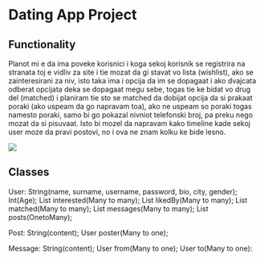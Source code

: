 # Dating App Project

## Functionality

Planot mi e da ima poveke korisnici i koga sekoj korisnik se registrira na stranata toj e vidliv za site i tie mozat da gi stavat vo lista (wishlist), ako
se zainteresirani za niv, isto taka ima i opcija da im se dopagaat i ako dvajcata odberat opcijata deka se dopagaat megu sebe, togas tie ke bidat vo drug del
(matched) i planiram tie sto se matched da dobijat opcija da si prakaat poraki (ako uspeam da go napravam toa), ako ne uspeam so poraki togas namesto poraki,
samo bi go pokazal nivniot telefonski broj, pa preku nego mozat da si pisuvaat. Isto bi mozel da napravam kako timeline kade sekoj user moze da pravi postovi,
no i ova ne znam kolku ke bide lesno.

![](../../planning/Dating%20app.png)

## Classes
User: 
String(name, surname, username, password, bio, city, gender);
Int(Age);
List<User> interested(Many to many);
List<User> likedBy(Many to many);
List<User> matched(Many to many);
List<Message> messages(Many to many);
List<Post> posts(OnetoMany);

Post: 
String(content);
User poster(Many to one);

Message:
String(content);
User from(Many to one);
User to(Many to one):